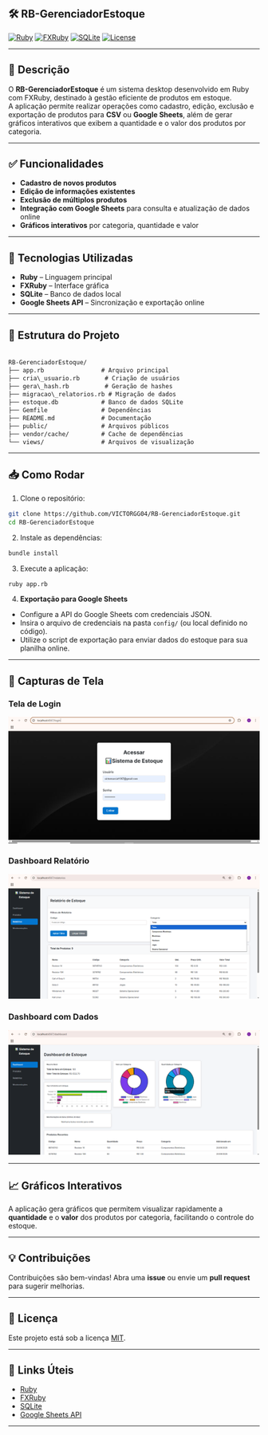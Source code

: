 ## 🛠️ RB-GerenciadorEstoque

[![Ruby](https://img.shields.io/badge/Ruby-CC342D?style=flat-square&logo=ruby&logoColor=white)](https://www.ruby-lang.org/)
[![FXRuby](https://img.shields.io/badge/FXRuby-6DB33F?style=flat-square&logo=ruby&logoColor=white)](https://www.fxruby.org/)
[![SQLite](https://img.shields.io/badge/SQLite-003B57?style=flat-square&logo=sqlite&logoColor=white)](https://www.sqlite.org/)
[![License](https://img.shields.io/badge/License-MIT-blue.svg)](LICENSE)

---

## 📌 Descrição

O **RB-GerenciadorEstoque** é um sistema desktop desenvolvido em Ruby com FXRuby, destinado à gestão eficiente de produtos em estoque.  
A aplicação permite realizar operações como cadastro, edição, exclusão e exportação de produtos para **CSV** ou **Google Sheets**, além de gerar gráficos interativos que exibem a quantidade e o valor dos produtos por categoria.

---

## ✅ Funcionalidades

- **Cadastro de novos produtos**
- **Edição de informações existentes**
- **Exclusão de múltiplos produtos**
- **Integração com Google Sheets** para consulta e atualização de dados online
- **Gráficos interativos** por categoria, quantidade e valor

---

## 🧰 Tecnologias Utilizadas

- **Ruby** – Linguagem principal
- **FXRuby** – Interface gráfica
- **SQLite** – Banco de dados local
- **Google Sheets API** – Sincronização e exportação online

---

## 📁 Estrutura do Projeto

```

RB-GerenciadorEstoque/
├── app.rb                # Arquivo principal
├── cria\_usuario.rb       # Criação de usuários
├── gera\_hash.rb          # Geração de hashes
├── migracao\_relatorios.rb # Migração de dados
├── estoque.db            # Banco de dados SQLite
├── Gemfile               # Dependências
├── README.md             # Documentação
├── public/               # Arquivos públicos
├── vendor/cache/         # Cache de dependências
└── views/                # Arquivos de visualização

````

---

## 📥 Como Rodar

1. Clone o repositório:

```bash
git clone https://github.com/VICTORGG04/RB-GerenciadorEstoque.git
cd RB-GerenciadorEstoque
````

2. Instale as dependências:

```bash
bundle install
```

3. Execute a aplicação:

```bash
ruby app.rb
```

4. **Exportação para Google Sheets**

* Configure a API do Google Sheets com credenciais JSON.
* Insira o arquivo de credenciais na pasta `config/` (ou local definido no código).
* Utilize o script de exportação para enviar dados do estoque para sua planilha online.

---

## 📸 Capturas de Tela

### Tela de Login
![Tela de Login](https://raw.githubusercontent.com/VICTORGG04/RB-GerenciadorEstoque/master/Projeto-Imagens-Pronto/Captura-de-tela-Login.png)

### Dashboard Relatório
![Dashboard Relatorio](https://raw.githubusercontent.com/VICTORGG04/RB-GerenciadorEstoque/master/Projeto-Imagens-Pronto/Captura-de-tela-Relatorio.png)

### Dashboard com Dados
![Dashboard com Dados](https://raw.githubusercontent.com/VICTORGG04/RB-GerenciadorEstoque/master/Projeto-Imagens-Pronto/Captura-de-tela-Dados.png)

---

## 📈 Gráficos Interativos

A aplicação gera gráficos que permitem visualizar rapidamente a **quantidade** e o **valor** dos produtos por categoria, facilitando o controle do estoque.

---

## 💡 Contribuições

Contribuições são bem-vindas!
Abra uma **issue** ou envie um **pull request** para sugerir melhorias.

---

## 📝 Licença

Este projeto está sob a licença [MIT](LICENSE).

---

## 🔗 Links Úteis

* [Ruby](https://www.ruby-lang.org/)
* [FXRuby](https://www.fxruby.org/)
* [SQLite](https://www.sqlite.org/)
* [Google Sheets API](https://developers.google.com/sheets/api)

---

